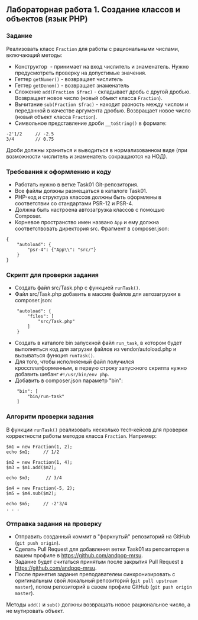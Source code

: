 ##                             Лабораторная работа 1. Создание классов и объектов (язык PHP)
### Задание
Реализовать класс `Fraction` для работы с рациональными числами, включающий методы:
* Конструктор  - принимает на вход числитель и знаменатель. Нужно предусмотреть проверку на допустимые значения.
* Геттер `getNumer()` - возвращает числитель
* Геттер `getDenom()` - возвращает знаменатель
* Сложение `add(Fraction $frac)` - складывает дробь с другой дробью. Возвращает новое число (новый объект класса `Fraction`).
* Вычитание `sub(Fraction $frac)` - находит разность между числом и переданной в качестве аргумента дробью. Возвращает новое число (новый объект класса `Fraction`).
* Символьное представление дроби `__toString()` в формате:
```
-2'1/2     // -2.5
3/4        // 0.75
```
Дроби должны храниться и выводиться в нормализованном виде (при возможности числитель и знаменатель сокращаются на НОД).

### Требования к оформлению и коду
* Работать нужно в ветке Task01 Git-репозитория.
* Все файлы должны размещаться в каталоге Task01.
* PHP-код и структура классов должны быть оформлены в соответствии со стандартами PSR-12 и PSR-4. 
* Должна быть настроена автозагрузка классов с помощью Composer.
* Корневое пространство имен названо `App` и ему должна соответствовать директория src. Фрагмент в composer.json:
```
{
    "autoload": {
        "psr-4": {"App\\": "src/"}
    }
}
```
### Скрипт для проверки задания
* Создать файл src/Task.php с функцией `runTask()`.
* Файл src/Task.php добавить в массив файлов для автозагрузки в composer.json:
```
    "autoload": {
        "files": [
            "src/Task.php"
        ]
    }
```
* Создать в каталоге bin запускной файл `run_task`, в котором будет выполняться код для загрузки файлов из vendor/autoload.php и вызываться функция `runTask()`.
* Для того, чтобы исполняемый файл получился кроссплатформенным, в первую строку запускного скрипта нужно добавить шебанг `#!/usr/bin/env php`.
* Добавить в composer.json параметр "bin":
```
    "bin": [
        "bin/run-task"
    ]
```

### Алгоритм проверки задания
В функции `runTask()` реализовать несколько тест-кейсов для проверки корректности работы методов класса `Fraction`. Например: 
```
$m1 = new Fraction(1, 2);
echo $m1;     // 1/2

$m2 = new Fraction(1, 4);
$m3 = $m1.add($m2);

echo $m3;      // 3/4

$m4 = new Fraction(-5, 2);
$m5 = $m4.sub($m2);

echo $m5;     // -2'3/4
. . .
```

### Отправка задания на проверку
* Отправить созданный коммит в "форкнутый" репозиторий на GitHub (`git push origin`).
* Сделать Pull Request для добавления ветки Task01 из репозитория в вашем профиле в https://github.com/andpop-mrsu.
* Задание будет считаться принятым после закрытия Pull Request в https://github.com/andpop-mrsu.
* После принятия задания преподавателем синхронизировать с оригинальным свой локальный репозиторий (`git pull upstream master`), потом репозиторий в своем профиле GitHub (`git push origin master`).

Методы `add()` и `sub()` должны возвращать новое рациональное число, а не мутировать объект. 
